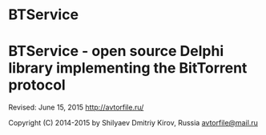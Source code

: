 # BTService
BTService - open source Delphi library implementing the BitTorrent protocol
================================================================

Revised: June 15, 2015
http://avtorfile.ru/

Copyright (C) 2014-2015 by Shilyaev Dmitriy
Kirov, Russia
<avtorfile@mail.ru>
